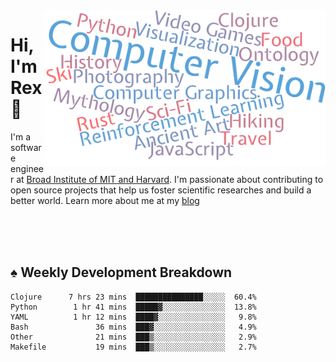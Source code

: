 <img src="https://raw.githubusercontent.com/rexwangcc/rexwangcc/master/myself.png" alt="Rex!" width="450" height="250" align="right">

# Hi, I'm Rex 👋

I'm a software engineer at [Broad Institute of MIT and Harvard](https://www.broadinstitute.org/). I'm passionate about contributing to open source projects that help us foster scientific researches and build a better world. Learn more about me at my [blog](https://rexwang.cc)

<br>
<br>
<br>

<table>
<tr valign="top" width="50%">
<!-- <td > -->

## ♠ Weekly Development Breakdown

<!-- code_time starts -->

```text
Clojure      7 hrs 23 mins  ███████████████░░░░░  60.4%
Python        1 hr 41 mins  █████▓░░░░░░░░░░░░░░  13.8%
YAML          1 hr 12 mins  ████▓░░░░░░░░░░░░░░░   9.8%
Bash               36 mins  ███▓░░░░░░░░░░░░░░░░   4.9%
Other              21 mins  ███▒░░░░░░░░░░░░░░░░   2.9%
Makefile           19 mins  ███▒░░░░░░░░░░░░░░░░   2.7%
```

<!-- code_time ends -->

<!-- Placeholder for my Game statuses -->

<!-- <td valign="top" width="50%">

#### ♦ My Personal Progress

</td> -->

</tr>
</table>
